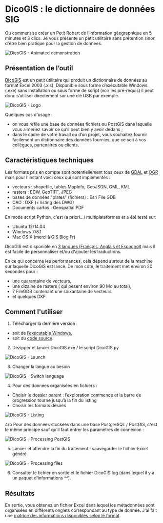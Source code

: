# DicoGIS : le dictionnaire de données SIG

Ou comment se créer un Petit Robert de l’information géographique en 5 minutes et 3 clics.
Je vous présente un petit utilitaire sans prétention sinon d'être bien pratique pour la gestion de données.

![DicoGIS - Animated demonstration](../_static/img/DicoGIS_demo.gif "DicoGIS - Animated demonstration")

## Présentation de l’outil

[DicoGIS](https://github.com/Guts/DicoGIS) est un petit utilitaire qui produit un dictionnaire de données au format Excel 2003 (.xls). Disponible sous forme d’exécutable Windows (.exe) sans installation ou sous forme de script (voir les pré-requis) il peut donc s’utiliser directement sur une clé USB par exemple.

![DicoGIS - Logo](../_static/img/DicoGIS_logo.png "DicoGIS - Logo")

Quelques cas d'usage :

- on vous refile une base de données fichiers ou PostGIS dans laquelle vous aimeriez savoir ce qu’il peut bien y avoir dedans ;
- dans le cadre de votre travail ou d’un projet, vous souhaitez fournir facilement un dictionnaire des données fournies, que ce soit à vos collègues, partenaires ou clients.

## Caractéristiques techniques

Les formats pris en compte sont potentiellement tous ceux de [GDAL](https://gdal.org/drivers/raster/index.html) et [OGR](https://gdal.org/drivers/vector/index.html) mais pour l'instant voici ceux qui sont implémentés :

- vecteurs : shapefile, tables MapInfo, GeoJSON, GML, KML
- rasters : ECW, GeoTIFF, JPEG
- bases de données "plates" (fichiers) : Esri File GDB
- CAO : DXF (+ listing des DWG)
- Documents cartos : Geospatial PDF

En mode script Python, c'est (a priori...) multiplateformes et a été testé sur:

- Ubuntu 12/14.04
- Windows 7/8.1
- Mac OS X (merci à [GIS Blog Fr](https://twitter.com/gisblogfr/status/515068147901407232))

DicoGIS est disponible en [3 langues (Français, Anglais et Espagnol)](https://github.com/Guts/DicoGIS/tree/master/dicogis/locale/) mais il est facile de personnaliser et/ou d'ajouter les traductions.

En ce qui concerne les performances, cela dépend surtout de la machine sur laquelle DicoGIS est lancé. De mon côté, le traitement met environ 30 secondes pour :

- une quarantaine de vecteurs,
- une dizaine de rasters ( qui pèsent environ 90 Mo au total),
- 7 FileGDB contenant une soixantaine de vecteurs
- et quelques DXF.

## Comment l'utiliser

1. Télécharger la dernière version :

- soit de [l’exécutable Windows](https://github.com/Guts/DicoGIS/releases),
- soit du [code source](https://github.com/Guts/DicoGIS/archive/master.zip).

2. Dézipper et lancer DicoGIS.exe / le script DicoGIS.py

![DicoGIS - Launch](../_static/img/00a_DicoGIS_Win32exe.PNG "DicoGIS - Launch")

3. Changer la langue au besoin

![DicoGIS - Switch language](../_static/img/99_DicoGIS_SwitchLanguage.gif "DicoGIS - Switch language")

4. Pour des données organisées en fichiers :

- Choisir le dossier parent : l’exploration commence et la barre de progression tourne jusqu’à la fin du listing
- Choisir les formats désirés

![DicoGIS - Listing](../_static/img/02_DicoGIS_Listing.gif "DicoGIS - Listing")

4/b Pour des données stockées dans une base PostgreSQL / PostGIS, c'est le même principe sauf qu'il faut entrer les paramètres de connexion :

![DicoGIS - Processing PostGIS](../_static/img/06_DicoGIS_PostGIS.gif "DicoGIS - Processing PostGIS")

5. Lancer et attendre la fin du traitement : sauvegarder le fichier Excel généré.

![DicoGIS - Processing files](../_static/img/05_DicoGIS_Processing.gif "DicoGIS - Processing files")

6. Consulter le fichier en sortie et le fichier DicoGIS.log (dans lequel il y a un paquet d'informations ^^).

## Résultats

En sortie, vous obtenez un fichier Excel dans lequel les métadonnées sont organisées en différents onglets correspondant au type de donnée. J'ai fait une [matrice des informations disponibles selon le format](../misc/formats_matrix.md).
